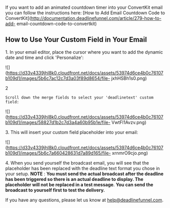 If you want to add an animated countdown timer into your ConvertKit email you
can follow the instructions here:  [How to Add Email Countdown Code to
ConvertKit](http://documentation.deadlinefunnel.com/article/279-how-to-add-
email-countdown-code-to-convertkit)

## How to Use Your Custom Field in Your Email

1\.  In your email editor, place the cursor where you want to add the dynamic date and time and click 'Personalize': 

![](https://d33v4339jhl8k0.cloudfront.net/docs/assets/53974d6ce4b0c76107b109d1/images/5b6c7ac12c7d3a03f89d8654/file-
jxhHSBh1s0.png)

2

    Scroll down the merge fields to select your 'deadlinetext' custom field: 

![](https://d33v4339jhl8k0.cloudfront.net/docs/assets/53974d6ce4b0c76107b109d1/images/58827d1b2c7d3a4a60b95b1e/file-
VwtFl1Avzv.png)


3\. This will insert your custom field placeholder into your email: 

![](https://d33v4339jhl8k0.cloudfront.net/docs/assets/53974d6ce4b0c76107b109d1/images/5b6c7a660428631d7a89d165/file-
xrnmrO9cjo.png)


4\. When you send yourself the broadcast email, you will see that the placeholder has been replaced with the deadline text format you chose in your setup. 
     **NOTE** : **You must send the actual broadcast after the deadline has been triggered so there is an actual deadline to display. The placeholder will not be replaced in a test message**. **You can send the broadcast to yourself first to test the delivery.**
  

If you have any questions, please let us know at
[help@deadlinefunnel.com](mailto:mailto:help@deadlinefunnel.com).

